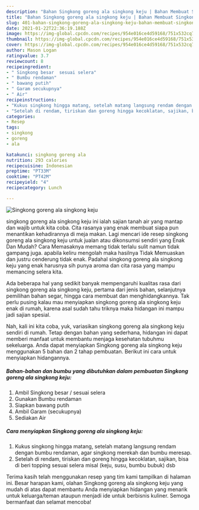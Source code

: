 ```yaml
---
description: "Bahan Singkong goreng ala singkong keju | Bahan Membuat Singkong goreng ala singkong keju Yang Enak Dan Mudah"
title: "Bahan Singkong goreng ala singkong keju | Bahan Membuat Singkong goreng ala singkong keju Yang Enak Dan Mudah"
slug: 401-bahan-singkong-goreng-ala-singkong-keju-bahan-membuat-singkong-goreng-ala-singkong-keju-yang-enak-dan-mudah
date: 2021-01-22T22:36:19.188Z
image: https://img-global.cpcdn.com/recipes/954e016ce4d59168/751x532cq70/singkong-goreng-ala-singkong-keju-foto-resep-utama.jpg
thumbnail: https://img-global.cpcdn.com/recipes/954e016ce4d59168/751x532cq70/singkong-goreng-ala-singkong-keju-foto-resep-utama.jpg
cover: https://img-global.cpcdn.com/recipes/954e016ce4d59168/751x532cq70/singkong-goreng-ala-singkong-keju-foto-resep-utama.jpg
author: Mason Logan
ratingvalue: 3.7
reviewcount: 8
recipeingredient:
- " Singkong besar  sesuai selera"
- " Bumbu rendaman"
- " bawang putih"
- " Garam secukupnya"
- " Air"
recipeinstructions:
- "Kukus singkong hingga matang, setelah matang langsung rendam dengan bumbu rendaman, agar singkong merekah dan bumbu meresap."
- "Setelah di rendam, tiriskan dan goreng hingga kecoklatan, sajikan, bisa di beri topping sesuai selera misal (keju, susu, bumbu bubuk) dsb"
categories:
- Resep
tags:
- singkong
- goreng
- ala

katakunci: singkong goreng ala 
nutrition: 293 calories
recipecuisine: Indonesian
preptime: "PT33M"
cooktime: "PT42M"
recipeyield: "4"
recipecategory: Lunch

---
```



![Singkong goreng ala singkong keju](https://img-global.cpcdn.com/recipes/954e016ce4d59168/751x532cq70/singkong-goreng-ala-singkong-keju-foto-resep-utama.jpg)


singkong goreng ala singkong keju ini ialah sajian tanah air yang mantap dan wajib untuk kita coba. Cita rasanya yang enak membuat siapa pun menantikan kehadirannya di meja makan.
Lagi mencari ide resep singkong goreng ala singkong keju untuk jualan atau dikonsumsi sendiri yang Enak Dan Mudah? Cara Memasaknya memang tidak terlalu sulit namun tidak gampang juga. apabila keliru mengolah maka hasilnya Tidak Memuaskan dan justru cenderung tidak enak. Padahal singkong goreng ala singkong keju yang enak harusnya sih punya aroma dan cita rasa yang mampu memancing selera kita.

Ada beberapa hal yang sedikit banyak mempengaruhi kualitas rasa dari singkong goreng ala singkong keju, pertama dari jenis bahan, selanjutnya pemilihan bahan segar, hingga cara membuat dan menghidangkannya. Tak perlu pusing kalau mau menyiapkan singkong goreng ala singkong keju enak di rumah, karena asal sudah tahu triknya maka hidangan ini mampu jadi sajian spesial.




Nah, kali ini kita coba, yuk, variasikan singkong goreng ala singkong keju sendiri di rumah. Tetap dengan bahan yang sederhana, hidangan ini dapat memberi manfaat untuk membantu menjaga kesehatan tubuhmu sekeluarga. Anda dapat menyiapkan Singkong goreng ala singkong keju menggunakan 5 bahan dan 2 tahap pembuatan. Berikut ini cara untuk menyiapkan hidangannya.

<!--inarticleads1-->

##### Bahan-bahan dan bumbu yang dibutuhkan dalam pembuatan Singkong goreng ala singkong keju:

1. Ambil  Singkong besar / sesuai selera
1. Gunakan  Bumbu rendaman
1. Siapkan  bawang putih
1. Ambil  Garam (secukupnya)
1. Sediakan  Air




<!--inarticleads2-->

##### Cara menyiapkan Singkong goreng ala singkong keju:

1. Kukus singkong hingga matang, setelah matang langsung rendam dengan bumbu rendaman, agar singkong merekah dan bumbu meresap.
1. Setelah di rendam, tiriskan dan goreng hingga kecoklatan, sajikan, bisa di beri topping sesuai selera misal (keju, susu, bumbu bubuk) dsb




Terima kasih telah menggunakan resep yang tim kami tampilkan di halaman ini. Besar harapan kami, olahan Singkong goreng ala singkong keju yang mudah di atas dapat membantu Anda menyiapkan hidangan yang menarik untuk keluarga/teman ataupun menjadi ide untuk berbisnis kuliner. Semoga bermanfaat dan selamat mencoba!
